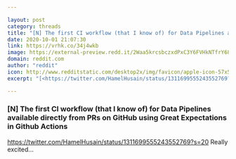 ```yaml
---

layout: post
category: threads
title: "[N] The first CI workflow (that I know of) for Data Pipelines available directly from PRs on GitHub using Great Expectations in Github Actions"
date: 2020-10-01 21:07:30
link: https://vrhk.co/34j4wkb
image: https://external-preview.redd.it/2Waa5krcsbczxdPxC3Y6FVHkNTfrY68SmDxl5I7XK_c.jpg?width=140&height=73.2984293194&auto=webp&crop=140:73.2984293194,smart&s=7d6427bdb1cce20b370caea785bbba7d494239d7
domain: reddit.com
author: "reddit"
icon: http://www.redditstatic.com/desktop2x/img/favicon/apple-icon-57x57.png
excerpt: "[<https://twitter.com/HamelHusain/status/1311699555243552769?s=20>](<https://twitter.com/HamelHusain/status/1311699555243552769?s=20>) Really excited..."

---
```


### [N] The first CI workflow (that I know of) for Data Pipelines available directly from PRs on GitHub using Great Expectations in Github Actions

[<https://twitter.com/HamelHusain/status/1311699555243552769?s=20>](<https://twitter.com/HamelHusain/status/1311699555243552769?s=20>) Really excited...